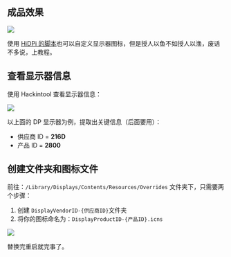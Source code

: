 ## 成品效果

![](https://image.3001.net/images/20220505/16517302956257.png) 



使用 [HiDPi 的脚本](/6-实用姿势/6-5.html#reloaded)也可以自定义显示器图标，但是授人以鱼不如授人以渔，废话不多说，上教程。 

## 查看显示器信息

使用 Hackintool 查看显示器信息：

![](https://image.3001.net/images/20220505/16517303732971.png) 

以上面的 DP 显示器为例，提取出关键信息（后面要用）：

- 供应商 ID = **216D**
- 产品 ID = **2800**

## 创建文件夹和图标文件

前往：`/Library/Displays/Contents/Resources/Overrides` 文件夹下，只需要两个步骤：

1. 创建  `DisplayVendorID-{供应商ID}`文件夹
2. 将你的图标命名为：`DisplayProductID-{产品ID}.icns`

![](https://image.3001.net/images/20220505/16517305884893.png)   

替换完重启就完事了。

